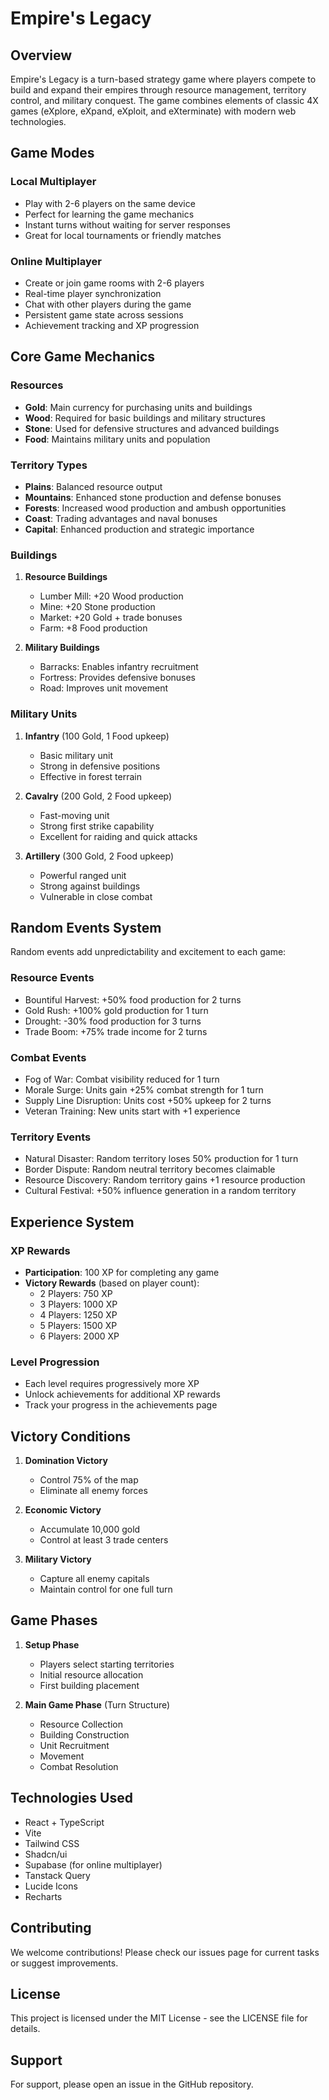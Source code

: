 
# Empire's Legacy

## Overview

Empire's Legacy is a turn-based strategy game where players compete to build and expand their empires through resource management, territory control, and military conquest. The game combines elements of classic 4X games (eXplore, eXpand, eXploit, and eXterminate) with modern web technologies.

## Game Modes

### Local Multiplayer
- Play with 2-6 players on the same device
- Perfect for learning the game mechanics
- Instant turns without waiting for server responses
- Great for local tournaments or friendly matches

### Online Multiplayer
- Create or join game rooms with 2-6 players
- Real-time player synchronization
- Chat with other players during the game
- Persistent game state across sessions
- Achievement tracking and XP progression

## Core Game Mechanics

### Resources
- **Gold**: Main currency for purchasing units and buildings
- **Wood**: Required for basic buildings and military structures
- **Stone**: Used for defensive structures and advanced buildings
- **Food**: Maintains military units and population

### Territory Types
- **Plains**: Balanced resource output
- **Mountains**: Enhanced stone production and defense bonuses
- **Forests**: Increased wood production and ambush opportunities
- **Coast**: Trading advantages and naval bonuses
- **Capital**: Enhanced production and strategic importance

### Buildings
1. **Resource Buildings**
   - Lumber Mill: +20 Wood production
   - Mine: +20 Stone production
   - Market: +20 Gold + trade bonuses
   - Farm: +8 Food production

2. **Military Buildings**
   - Barracks: Enables infantry recruitment
   - Fortress: Provides defensive bonuses
   - Road: Improves unit movement

### Military Units
1. **Infantry** (100 Gold, 1 Food upkeep)
   - Basic military unit
   - Strong in defensive positions
   - Effective in forest terrain

2. **Cavalry** (200 Gold, 2 Food upkeep)
   - Fast-moving unit
   - Strong first strike capability
   - Excellent for raiding and quick attacks

3. **Artillery** (300 Gold, 2 Food upkeep)
   - Powerful ranged unit
   - Strong against buildings
   - Vulnerable in close combat

## Random Events System

Random events add unpredictability and excitement to each game:

### Resource Events
- Bountiful Harvest: +50% food production for 2 turns
- Gold Rush: +100% gold production for 1 turn
- Drought: -30% food production for 3 turns
- Trade Boom: +75% trade income for 2 turns

### Combat Events
- Fog of War: Combat visibility reduced for 1 turn
- Morale Surge: Units gain +25% combat strength for 1 turn
- Supply Line Disruption: Units cost +50% upkeep for 2 turns
- Veteran Training: New units start with +1 experience

### Territory Events
- Natural Disaster: Random territory loses 50% production for 1 turn
- Border Dispute: Random neutral territory becomes claimable
- Resource Discovery: Random territory gains +1 resource production
- Cultural Festival: +50% influence generation in a random territory

## Experience System

### XP Rewards
- **Participation**: 100 XP for completing any game
- **Victory Rewards** (based on player count):
  - 2 Players: 750 XP
  - 3 Players: 1000 XP
  - 4 Players: 1250 XP
  - 5 Players: 1500 XP
  - 6 Players: 2000 XP

### Level Progression
- Each level requires progressively more XP
- Unlock achievements for additional XP rewards
- Track your progress in the achievements page

## Victory Conditions

1. **Domination Victory**
   - Control 75% of the map
   - Eliminate all enemy forces

2. **Economic Victory**
   - Accumulate 10,000 gold
   - Control at least 3 trade centers

3. **Military Victory**
   - Capture all enemy capitals
   - Maintain control for one full turn

## Game Phases

1. **Setup Phase**
   - Players select starting territories
   - Initial resource allocation
   - First building placement

2. **Main Game Phase** (Turn Structure)
   - Resource Collection
   - Building Construction
   - Unit Recruitment
   - Movement
   - Combat Resolution

## Technologies Used

- React + TypeScript
- Vite
- Tailwind CSS
- Shadcn/ui
- Supabase (for online multiplayer)
- Tanstack Query
- Lucide Icons
- Recharts

## Contributing

We welcome contributions! Please check our issues page for current tasks or suggest improvements.

## License

This project is licensed under the MIT License - see the LICENSE file for details.

## Support

For support, please open an issue in the GitHub repository.
